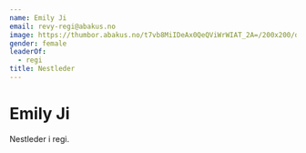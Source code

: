 ```yaml
---
name: Emily Ji
email: revy-regi@abakus.no
image: https://thumbor.abakus.no/t7vb8MiIDeAx0QeQViWrWIAT_2A=/200x200/default_female_avatar.png
gender: female
leaderOf:
  - regi
title: Nestleder
---
```


# Emily Ji

Nestleder i regi.
